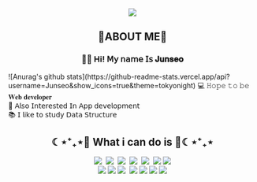<h3 align="center"> 
<img src="https://capsule-render.vercel.app/api?type=waving&color=80CAFF&height=250&section=header&text=Welcome%20 to my page&fontColor=FFFFFF&fontSize=60" />
</h3>
<h2 align="center"> 🤍ABOUT ME🤍</h2>

<p align="center">
<h3 align="center">
👋🏻 Hi! 𝖬𝗒 𝗇𝖺𝗆𝖾 𝖨𝗌 𝐉𝐮𝐧𝐬𝐞𝐨 
</h3>
![Anurag's github stats](https://github-readme-stats.vercel.app/api?username=Junseo&show_icons=true&theme=tokyonight)
💻 𝙷𝚘𝚙𝚎 𝚝𝚘 𝚋𝚎 𝐖𝐞𝐛 𝐝𝐞𝐯𝐞𝐥𝐨𝐩𝐞𝐫
<br>
 📱 𝖠𝗅𝗌𝗈 𝖨𝗇𝗍𝖾𝗋𝖾𝗌𝗍𝖾𝖽 𝖨𝗇 𝖠𝗉𝗉 𝖽𝖾𝗏𝖾𝗅𝗈𝗉𝗆𝖾𝗇𝗍
<br>
📚 𝖨 𝗅i𝗄𝖾 𝗍𝗈 𝗌𝗍𝗎𝖽𝗒 𝖣𝖺𝗍𝖺 𝖲𝗍𝗋𝗎𝖼𝗍𝗎𝗋𝖾
<br>
<h2 align="center">☾⋆⁺₊⋆💙 What i can do is 💙☾⋆⁺₊⋆</h2>
 <p align="center">
  <img src="https://img.shields.io/badge/Python-3776AB?style=flat&logo=python&logoColor=white"/>&nbsp
  <img src="https://img.shields.io/badge/Java-007396?style=flat&logo=java&logoColor=white"/>&nbsp
  <img src="https://img.shields.io/badge/spring-6DB33F?style=flat&logo=spring&logoColor=white"/>&nbsp
  <img src="https://img.shields.io/badge/SpringBoot-6DB33F?style=flat&logo=springboot&logoColor=white"/>&nbsp
  <img src="https://img.shields.io/badge/C++-00599C?style=flat&logo=c%2B%2B&logoColor=white"/>&nbsp
  <img src="https://img.shields.io/badge/node.js-339933?style=flat&logo=Node.js&logoColor=white">
  <img src="https://img.shields.io/badge/html5-E34F26?style=flat&logo=html5&logoColor=white"> 
  <br>
  <img src="https://img.shields.io/badge/css-1572B6?style=flat&logo=css3&logoColor=white"> 
  <img src="https://img.shields.io/badge/javascript-F7DF1E?style=flate&logo=javascript&logoColor=black"> 
  <img src="https://img.shields.io/badge/MySQL-4479A1?style=flat&logo=mysql&logoColor=white"/>&nbsp
  <img src="https://img.shields.io/badge/Git-F05032?style=flat&logo=git&logoColor=white"/>
  <img src="https://img.shields.io/badge/mongoDB-47A248?style=flat&logo=MongoDB&logoColor=white">
  <img src="https://img.shields.io/badge/Arduino-00979D?style=flat-square&logo=Arduino&logoColor=white"/>
  <img src="https://img.shields.io/badge/github-181717?style=flat&logo=github&logoColor=white">
</p>
</h3>
</p>

